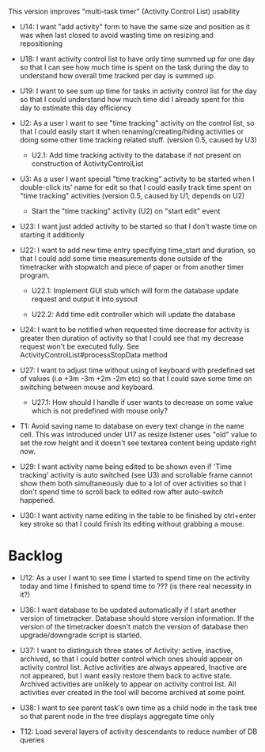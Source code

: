 This version improves "multi-task timer" (Activity Control List) usability

*   U14: I want "add activity" form to have the same size and position as it was when
    last closed to avoid wasting time on resizing and repositioning

*   U18: I want activity control list to have only time summed up for one day so that I can see how much
    time is spent on the task during the day to understand how overall time tracked per day is summed up.

*   U19: I want to see sum up time for tasks in activity control list for the day so that I could understand
    how much time did I already spent for this day to estimate this day efficiency

*   U2: As a user I want to see "time tracking" activity on the control list, so that I could
    easily start it when renaming/creating/hiding activities or doing some other time tracking
    related stuff.
    (version 0.5, caused by U3)

    *   U2.1: Add time tracking activity to the database if not present on construction of ActivityControlList

*   U3: As a user I want special "time tracking" activity
    to be started when I double-click its' name for edit so that I could
    easily track time spent on "time tracking" activities
    (version 0.5, caused by U1, depends on U2)

    *   Start the "time tracking" activity (U2) on "start edit" event

*   U23: I want just added activity to be started so that I don't waste time on starting it additionly

*   U22: I want to add new time entry specifying time_start and duration, so that I could add some time
    measurements done outside of the timetracker with stopwatch and piece of paper or from another timer program.

    *   U22.1: Implement GUI stub which will form the database update request and output it into sysout

    *   U22.2: Add time edit controller which will update the database

*   U24: I want to be notified when requested time decrease for activity is greater then duration of activity
    so that I could see that my decrease request won't be executed fully.
    See ActivityControlList#processStopData method

*   U27: I want to adjust time without using of keyboard with predefined set of values (i.e +3m -3m +2m -2m etc)
    so that I could save some time on switching between mouse and keyboard.

    *   U27.1: How should I handle if user wants to decrease on some value which is not predefined with mouse only?

*   T1: Avoid saving name to database on every text change in the name cell. This was introduced under U17 as resize
    listener uses "old" value to set the row height and it doesn't see textarea content being update right now.

*   U29: I want activity name being edited to be shown even if 'Time tracking' activity is auto switched (see U3)
    and scrollable frame cannot show them both simultaneously due to a lot of over activities so that I don't spend
    time to scroll back to edited row after auto-switch happened.

*   U30: I want activity name editing in the table to be finished by ctrl+enter key stroke so that I could finish
    its editing without grabbing a mouse.

# Backlog

*   U12: As a user I want to see time I started to spend time on the activity today and time
    I finished to spend time to ???
    (is there real necessity in it?)

*   U36: I want database to be updated automatically if I start another version of timetracker.
    Database should store version information. If the version of the timetracker doesn't match 
    the version of database then upgrade/downgrade script is started.

*   U37: I want to distinguish three states of Activity: active, inactive, archived, so that I could
    better control which ones should appear on activity control list. Active activities are always appeared,
    Inactive are not appeared, but I want easily restore them back to active state. Archived activities are
    unlikely to appear on activity control list. All activities ever created in the tool will become
    archived at some point.

*   U38: I want to see parent task's own time as a child node in the task tree so that parent node in the tree
    displays aggregate time only

*   T12: Load several layers of activity descendants to reduce number of DB queries
